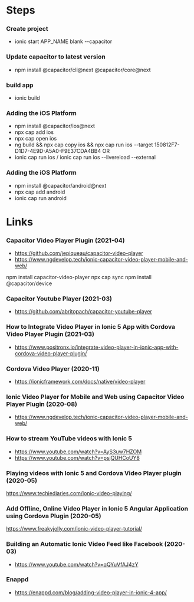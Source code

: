 # Steps

### Create project

- ionic start APP_NAME blank --capacitor

### Update capacitor to latest version

- npm install @capacitor/cli@next @capacitor/core@next

### build app

- ionic build

### Adding the iOS Platform

- npm install @capacitor/ios@next
- npx cap add ios
- npx cap open ios
- ng build && npx cap copy ios && npx cap run ios --target 150812F7-D1D7-4E9D-A5A0-F9E37CDA4BB4
  OR
- ionic cap run ios / ionic cap run ios --livereload --external

### Adding the iOS Platform

- npm install @capacitor/android@next
- npx cap add android
- ionic cap run android

# Links

### Capacitor Video Player Plugin (2021-04)

- https://github.com/jepiqueau/capacitor-video-player
- https://www.ngdevelop.tech/ionic-capacitor-video-player-mobile-and-web/

npm install capacitor-video-player
npx cap sync
npm install @capacitor/device

### Capacitor Youtube Player (2021-03)

- https://github.com/abritopach/capacitor-youtube-player

### How to Integrate Video Player in Ionic 5 App with Cordova Video Player Plugin (2021-03)

- https://www.positronx.io/integrate-video-player-in-ionic-app-with-cordova-video-player-plugin/

### Cordova Video Player (2020-11)

- https://ionicframework.com/docs/native/video-player

### Ionic Video Player for Mobile and Web using Capacitor Video Player Plugin (2020-08)

- https://www.ngdevelop.tech/ionic-capacitor-video-player-mobile-and-web/

### How to stream YouTube videos with Ionic 5

- https://www.youtube.com/watch?v=AyS3uw7HZOM
- https://www.youtube.com/watch?v=psjQUHCoUY8

### Playing videos with Ionic 5 and Cordova Video Player plugin (2020-05)

https://www.techiediaries.com/ionic-video-playing/

### Add Offline, Online Video Player in Ionic 5 Angular Application using Cordova Plugin (2020-05)

https://www.freakyjolly.com/ionic-video-player-tutorial/

### Building an Automatic Ionic Video Feed like Facebook (2020-03)

- https://www.youtube.com/watch?v=qQYuVfAJ4zY

### Enappd

- https://enappd.com/blog/adding-video-player-in-ionic-4-app/
